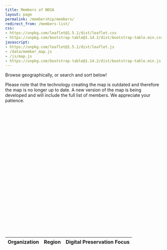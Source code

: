 ```yaml
---
title: Members of NDSA
layout: page
permalink: /membership/members/
redirect_from: /members-list/
css:
- https://unpkg.com/leaflet@1.5.1/dist/leaflet.css
- https://unpkg.com/bootstrap-table@1.14.2/dist/bootstrap-table.min.css
javascript:
- https://unpkg.com/leaflet@1.5.1/dist/leaflet.js
- /data/member_map.js
- /js/map.js
- https://unpkg.com/bootstrap-table@1.14.2/dist/bootstrap-table.min.js
---
```

<p>Browse geographically, or search and sort below!</p>
<p>Please note that the technology creating the map is outdated and therefore the map is no longer up to date.  A new version of the map is being developed and will include the full list of members.  We appreciate your patience. </p>
<style>
  #map {
    height: 400px;
  }
</style>

<div id="map"></div>

<table data-toggle="table" data-search="true" data-page-size="25" data-pagination="true" data-url="{{ '/data/members.json' | prepend: site.base_url }}">
  <thead>
    <tr>
      <th data-field="organization" data-sortable="true">Organization</th>
      <th data-field="state" data-sortable="true">
        Region
      </th>
      <th data-field="focus" data-sortable="true">
        Digital Preservation Focus
      </th>
    </tr>
  </thead>
</table>

<!--
<table class="searchable sortable">
 <thead>
   <tr>
     <th>Organization</th>
     <th>Region</th>
     <th>Digital Preservation Focus</th>
  </tr>
 </thead>
 <tbody>
   <tr>
    <td>CLOCKSS</td>
    <td>CA</td>
    <td>Distributed storeage and more</td>
  </tr>
    <tr>
    <td>Wisconsin Historical Society</td>
    <td>WI</td>
    <td>Government Information and more</td>
  </tr>
  </tr>
    <tr>
    <td>Wayne State Universtiy Student Chapter</td>
    <td>MI</td>
    <td>Student stuff</td>
  </tr>
  </tr>
    <tr>
    <td>AP Trust</td>
    <td>VA</td>
    <td>Lots of stuff</td>
  </tr>
  </tbody>
  -->